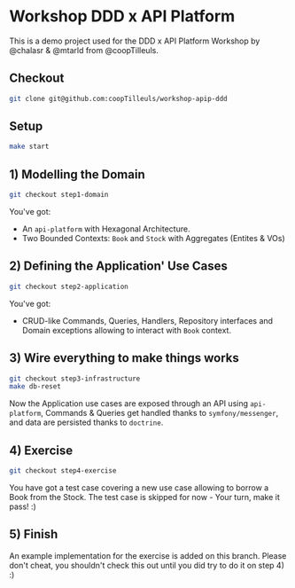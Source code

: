 # Workshop DDD x API Platform

This is a demo project used for the DDD x API Platform Workshop by @chalasr & @mtarld from @coopTilleuls.

## Checkout

```sh
git clone git@github.com:coopTilleuls/workshop-apip-ddd
```

## Setup

```sh
make start
```

## 1) Modelling the Domain

```sh
git checkout step1-domain
```

You've got:

- An `api-platform` with Hexagonal Architecture.
- Two Bounded Contexts: `Book` and `Stock` with Aggregates (Entites & VOs)

## 2) Defining the Application' Use Cases

```sh
git checkout step2-application
```

You've got:
- CRUD-like Commands, Queries, Handlers, Repository interfaces and Domain exceptions allowing to interact with `Book` context.

## 3) Wire everything to make things works

```sh
git checkout step3-infrastructure
make db-reset
```

Now the Application use cases are exposed through an API using `api-platform`, Commands & Queries get handled thanks to `symfony/messenger`, and data are persisted thanks to `doctrine`.

## 4) Exercise

```sh
git checkout step4-exercise
```

You have got a test case covering a new use case allowing to borrow a Book from the Stock.
The test case is skipped for now - Your turn, make it pass! :)

## 5) Finish

An example implementation for the exercise is added on this branch.
Please don't cheat, you shouldn't check this out until you did try to do it on step 4) :)
